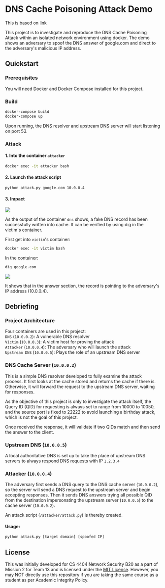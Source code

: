 DNS Cache Poisoning Attack Demo
===============================

This is based on [link](https://github.com/zphw/dns-cache-poisoning-demo)

This project is to investigate and reproduce the DNS Cache Poisoning Attack within an isolated network environment using docker. The demo shows an adversary to spoof the DNS answer of google.com and direct to the adversary's malicious IP address.

## Quickstart

### Prerequisites

You will need Docker and Docker Compose installed for this project.

### Build

```bash
docker-compose build
docker-compose up
```
Upon running, the DNS resolver and upstream DNS server will start listening on port 53.

### Attack

#### 1. Into the container `attacker`

```bash
docker exec -it attacker bash
```

#### 2. Launch the attack script

```bash
python attack.py google.com 10.0.0.4
```

#### 3. Impact

![](/screenshots/1.png)

As the output of the container `dns` shows, a fake DNS record has been successfully written into cache. It can be verified by using dig in the victim's container.

First get into `victim`'s container:

```bash
docker exec -it victim bash
```

In the container:

```bash
dig google.com
```

![](/screenshots/2.png)

It shows that in the answer section, the record is pointing to the adversary's IP address (10.0.0.4).

## Debriefing

### Project Architecture

Four containers are used in this project:\
`DNS` (`10.0.0.2`): A vulnerable DNS resolver\
`Victim` (`10.0.0.3`): A victim host for proving the attack\
`Attacker` (`10.0.0.4`): The adversary who will launch the attack\
`Upstream DNS` (`10.0.0.5`): Plays the role of an upstream DNS server

### DNS Cache Server (`10.0.0.2`)

This is a simple DNS resolver developed to fully examine the attack process. It first looks at the cache stored and returns the cache if there is. Otherwise, it will forward the request to the upstream DNS server, waiting for responses.

As the objective of this project is only to investigate the attack itself, the Query ID (QID) for requesting is always set to range from 10000 to 10050, and the source port is fixed to 22222 to avoid launching a birthday attack, which is not the goal of this project.

Once received the response, it will validate if two QIDs match and then send the answer to the client.

### Upstream DNS (`10.0.0.5`)

A local authoritative DNS is set up to take the place of upstream DNS servers to always respond DNS requests with IP `1.2.3.4`

### Attacker (`10.0.0.4`)

The adversary first sends a DNS query to the DNS cache server (`10.0.0.2`), so the server will send a DNS request to the upstream server and begin accepting responses. Then it sends DNS answers trying all possible QID from the destination impersonating the upstream server (`10.0.0.5`) to the cache server (`10.0.0.2`).

An attack script (`/attacker/attack.py`) is thereby created.

#### Usage:
```bash
python attack.py [target domain] [spoofed IP]
```

## License

This was initially developed for CS 4404 Network Security B20 as a part of Mission 2 for Team 13 and is licensed under the [MIT License](LICENSE). However, you may NOT directly use this repository if you are taking the same course as a student as per Academic Integrity Policy.
